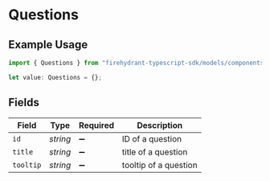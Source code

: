 # Questions

## Example Usage

```typescript
import { Questions } from "firehydrant-typescript-sdk/models/components";

let value: Questions = {};
```

## Fields

| Field                 | Type                  | Required              | Description           |
| --------------------- | --------------------- | --------------------- | --------------------- |
| `id`                  | *string*              | :heavy_minus_sign:    | ID of a question      |
| `title`               | *string*              | :heavy_minus_sign:    | title of a question   |
| `tooltip`             | *string*              | :heavy_minus_sign:    | tooltip of a question |